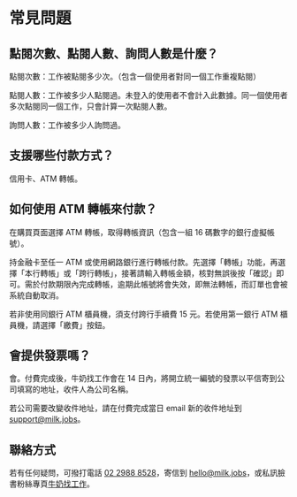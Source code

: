 # 常見問題

## 點閱次數、點閱人數、詢問人數是什麼？

點閱次數：工作被點閱多少次。（包含一個使用者對同一個工作重複點閱）

點閱人數：工作被多少人點閱過。未登入的使用者不會計入此數據。同一個使用者多次點閱同一個工作，只會計算一次點閱人數。

詢問人數：工作被多少人詢問過。

## 支援哪些付款方式？

信用卡、ATM 轉帳。

## 如何使用 ATM 轉帳來付款？

在購買頁面選擇 ATM 轉帳，取得轉帳資訊（包含一組 16 碼數字的銀行虛擬帳號）。

持金融卡至任一 ATM 或使用網路銀行進行轉帳付款。先選擇「轉帳」功能，再選擇「本行轉帳」或「跨行轉帳」，接著請輸入轉帳金額，核對無誤後按「確認」即可。需於付款期限內完成轉帳，逾期此帳號將會失效，即無法轉帳，而訂單也會被系統自動取消。

若非使用同銀行 ATM 櫃員機，須支付跨行手續費 15 元。若使用第一銀行 ATM 櫃員機，請選擇「繳費」按鈕。

## 會提供發票嗎？

會。付費完成後，牛奶找工作會在 14 日內，將開立統一編號的發票以平信寄到公司填寫的地址，收件人為公司名稱。

若公司需要改變收件地址，請在付費完成當日 email 新的收件地址到 [support@milk.jobs](mailto:support@milk.jobs)。

## 聯絡方式

若有任何疑問，可撥打電話 [02 2988 8528](tel:+886229888528)，寄信到 [hello@milk.jobs](mailto:hello@milk.jobs)，或私訊臉書粉絲專頁[牛奶找工作](https://m.me/themilkjobs)。
